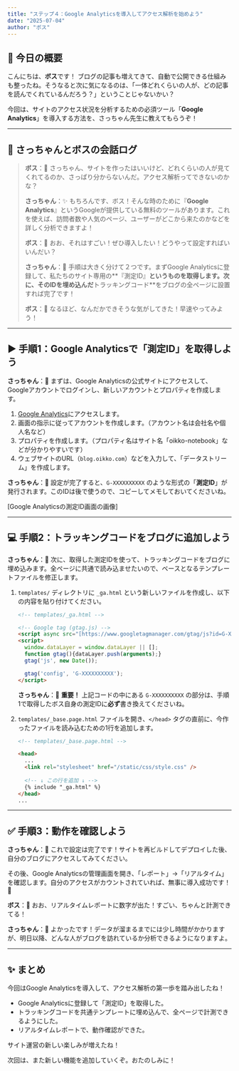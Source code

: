 ```yaml
---
title: "ステップ４：Google Analyticsを導入してアクセス解析を始めよう"
date: "2025-07-04"
author: "ボス"
---
```


## 🎩 今日の概要

こんにちは、**ボス**です！
ブログの記事も増えてきて、自動で公開できる仕組みも整ったね。そうなると次に気になるのは、「一体どれくらいの人が、どの記事を読んでくれているんだろう？」ということじゃないかい？

今回は、サイトのアクセス状況を分析するための必須ツール「**Google Analytics**」を導入する方法を、さっちゃん先生に教えてもらうぞ！

---

## 🤖 さっちゃんとボスの会話ログ

> **ボス**：🎩 さっちゃん、サイトを作ったはいいけど、どれくらいの人が見てくれてるのか、さっぱり分からないんだ。アクセス解析ってできないのかな？
>
> **さっちゃん**：✨ もちろんです、ボス！そんな時のために『**Google Analytics**』というGoogleが提供している無料のツールがあります。これを使えば、訪問者数や人気のページ、ユーザーがどこから来たのかなどを詳しく分析できますよ！
>
> **ボス**：🎩 おお、それはすごい！ぜひ導入したい！どうやって設定すればいいんだい？
>
> **さっちゃん**：🤖 手順は大きく分けて２つです。まずGoogle Analyticsに登録して、私たちのサイト専用の**『測定ID』**というものを取得します。次に、そのIDを埋め込んだ**トラッキングコード**をブログの全ページに設置すれば完了です！
>
> **ボス**：🎩 なるほど、なんだかできそうな気がしてきた！早速やってみよう！

---

## ▶️ 手順1：Google Analyticsで「測定ID」を取得しよう

**さっちゃん**：🤖 まずは、Google Analyticsの公式サイトにアクセスして、Googleアカウントでログインし、新しいアカウントとプロパティを作成します。

1.  [Google Analytics](https://analytics.google.com/)にアクセスします。
2.  画面の指示に従ってアカウントを作成します。（アカウント名は会社名や個人名など）
3.  プロパティを作成します。（プロパティ名はサイト名「oikko-notebook」などが分かりやすいです）
4.  ウェブサイトのURL（`blog.oikko.com`）などを入力して、「データストリーム」を作成します。

**さっちゃん**：🤖 設定が完了すると、`G-XXXXXXXXXX` のような形式の「**測定ID**」が発行されます。このIDは後で使うので、コピーしてメモしておいてくださいね。

[Google Analyticsの測定ID画面の画像]

---

## 💻 手順2：トラッキングコードをブログに追加しよう

**さっちゃん**：🤖 次に、取得した測定IDを使って、トラッキングコードをブログに埋め込みます。全ページに共通で読み込ませたいので、ベースとなるテンプレートファイルを修正します。

1.  `templates/` ディレクトリに `_ga.html` という新しいファイルを作成し、以下の内容を貼り付けてください。

    ```html
    <!-- templates/_ga.html -->

    <!-- Google tag (gtag.js) -->
    <script async src="[https://www.googletagmanager.com/gtag/js?id=G-XXXXXXXXXX](https://www.googletagmanager.com/gtag/js?id=G-XXXXXXXXXX)"></script>
    <script>
      window.dataLayer = window.dataLayer || [];
      function gtag(){dataLayer.push(arguments);}
      gtag('js', new Date());

      gtag('config', 'G-XXXXXXXXXX');
    </script>
    ```

    **さっちゃん**：🤖 **重要！** 上記コードの中にある `G-XXXXXXXXXX` の部分は、手順1で取得したボス自身の測定IDに**必ず**書き換えてくださいね。

2.  `templates/_base.page.html` ファイルを開き、`</head>` タグの直前に、今作ったファイルを読み込むための1行を追加します。

    ```html
    <!-- templates/_base.page.html -->

    <head>
      ...
      <link rel="stylesheet" href="/static/css/style.css" />
      
      <!-- ↓ この行を追加 ↓ -->
      {% include "_ga.html" %}
    </head>
    ...
    ```

---

## ✅ 手順3：動作を確認しよう

**さっちゃん**：🤖 これで設定は完了です！サイトを再ビルドしてデプロイした後、自分のブログにアクセスしてみてください。

その後、Google Analyticsの管理画面を開き、「レポート」→「リアルタイム」を確認します。自分のアクセスがカウントされていれば、無事に導入成功です！🎉

**ボス**：🎩 おお、リアルタイムレポートに数字が出た！すごい、ちゃんと計測できてる！

**さっちゃん**：🤖 よかったです！データが溜まるまでには少し時間がかかりますが、明日以降、どんな人がブログを訪れているか分析できるようになりますよ。

---

## ✨ まとめ

今回はGoogle Analyticsを導入して、アクセス解析の第一歩を踏み出したね！

* Google Analyticsに登録して「測定ID」を取得した。
* トラッキングコードを共通テンプレートに埋め込んで、全ページで計測できるようにした。
* リアルタイムレポートで、動作確認ができた。

サイト運営の新しい楽しみが増えたね！

次回は、また新しい機能を追加していくぞ。おたのしみに！
